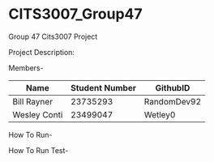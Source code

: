 # CITS3007_Group47
Group 47 Cits3007 Project

Project Description:

Members-
 
| Name | Student Number | GithubID |
| ----------- | -------|   ---- |
| Bill Rayner | 23735293 |RandomDev92|
| Wesley Conti| 23499047 | Wetley0|

How To Run-



How To Run Test-


